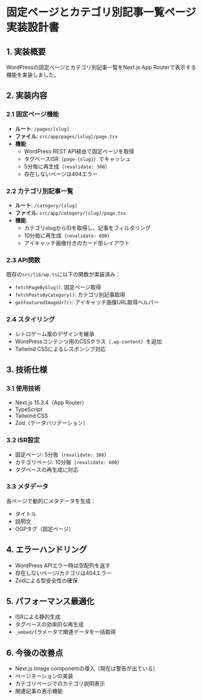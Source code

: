 # 固定ページとカテゴリ別記事一覧ページ実装設計書

## 1. 実装概要

WordPressの固定ページとカテゴリ別記事一覧をNext.js App Routerで表示する機能を実装しました。

## 2. 実装内容

### 2.1 固定ページ機能
- **ルート**: `/pages/[slug]`
- **ファイル**: `src/app/pages/[slug]/page.tsx`
- **機能**:
  - WordPress REST API経由で固定ページを取得
  - タグベースISR（`page-{slug}`）でキャッシュ
  - 5分毎に再生成（`revalidate: 300`）
  - 存在しないページは404エラー

### 2.2 カテゴリ別記事一覧
- **ルート**: `/category/[slug]`
- **ファイル**: `src/app/category/[slug]/page.tsx`
- **機能**:
  - カテゴリslugからIDを取得し、記事をフィルタリング
  - 10分毎に再生成（`revalidate: 600`）
  - アイキャッチ画像付きのカード型レイアウト

### 2.3 API関数
既存の`src/lib/wp.ts`に以下の関数が実装済み：
- `fetchPageBySlug()`: 固定ページ取得
- `fetchPostsByCategory()`: カテゴリ別記事取得
- `getFeaturedImageUrl()`: アイキャッチ画像URL取得ヘルパー

### 2.4 スタイリング
- レトロゲーム風のデザインを継承
- WordPressコンテンツ用のCSSクラス（`.wp-content`）を追加
- Tailwind CSSによるレスポンシブ対応

## 3. 技術仕様

### 3.1 使用技術
- Next.js 15.3.4（App Router）
- TypeScript
- Tailwind CSS
- Zod（データバリデーション）

### 3.2 ISR設定
- 固定ページ: 5分毎（`revalidate: 300`）
- カテゴリページ: 10分毎（`revalidate: 600`）
- タグベースの再生成に対応

### 3.3 メタデータ
各ページで動的にメタデータを生成：
- タイトル
- 説明文
- OGPタグ（固定ページ）

## 4. エラーハンドリング

- WordPress APIエラー時は空配列を返す
- 存在しないページ/カテゴリは404エラー
- Zodによる型安全性の確保

## 5. パフォーマンス最適化

- ISRによる静的生成
- タグベースの効率的な再生成
- `_embed`パラメータで関連データを一括取得

## 6. 今後の改善点

- Next.js Image componentの導入（現在は警告が出ている）
- ページネーションの実装
- カテゴリページでのカテゴリ説明表示
- 関連記事の表示機能